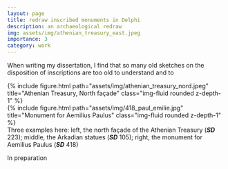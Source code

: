 ```yaml
---
layout: page
title: redraw inscribed monuments in Delphi
description: an archaeological redraw
img: assets/img/athenian_treasury_east.jpeg
importance: 3
category: work
---
```


When writing my dissertation, I find that so many old sketches on the disposition of inscriptions are too old to understand and to 


<div class="row">
    <div class="col-sm mt-3 mt-md-0">
        {% include figure.html path="assets/img/athenian_treasury_nord.jpeg" title="Athenian Treasury, North façade" class="img-fluid rounded z-depth-1" %}
    </div>
    <div class="col-sm mt-3 mt-md-0">
        {% include figure.html path="assets/img/418_paul_emilie.jpg" title="Monument for Aemilius Paulus" class="img-fluid rounded z-depth-1" %}
    </div>
</div>
<div class="caption">
   Three examples here: left, the north façade of the Athenian Treasury (<strong><i>SD</i></strong> 223); middle, the Arkadian statues (<strong><i>SD</i></strong> 105); right, the monument for Aemilius Paulus (<strong><i>SD</i></strong> 418)
</div>

In preparation